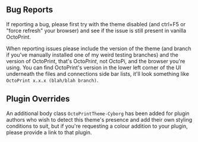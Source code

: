 ## Bug Reports ##

If reporting a bug, please first try with the theme disabled (and ctrl+F5 or "force refresh" your browser) and see if the issue is still present in vanilla OctoPrint.

When reporting issues please include the version of the theme (and branch if you've manually installed one of my weird testing branches) and the version of OctoPrint, that's Octo*Print*, not OctoPi, and the browser you're using. You can find OctoPrint's version in the lower left corner of the UI underneath the files and connections side bar lists, it'll look something like `OctoPrint x.x.x (blah/blah branch)`. 

## Plugin Overrides ##

An additional body class `OctoPrintTheme-Cyborg` has been added for plugin authors who wish to detect this theme's presence and add their own styling conditions to suit, but if you're requesting a colour addition to your plugin, please provide a link to that plugin.
